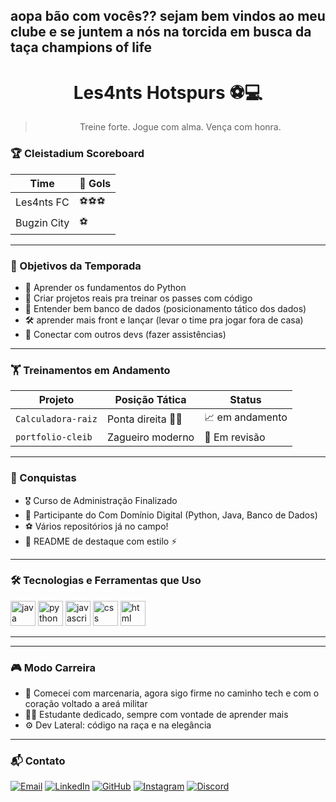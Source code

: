 ## aopa bão com vocês?? sejam bem vindos ao meu clube e se juntem a nós na torcida em busca da taça champions of life
 
<div align="center">

# Les4nts Hotspurs ⚽💻  
> Treine forte. Jogue com alma. Vença com honra.  

</div>

### 🏆 Cleistadium Scoreboard

| Time         | 🥅 Gols |
|--------------|--------|
| Les4nts FC   | ⚽⚽⚽   |
| Bugzin City  | ⚽      |

---

### 📌 Objetivos da Temporada

- 📘 Aprender os fundamentos do Python
- 🧱 Criar projetos reais pra treinar os passes com código
- 🧠 Entender bem banco de dados (posicionamento tático dos dados)
- 🛠️ aprender mais front e lançar (levar o time pra jogar fora de casa)
- 🤝 Conectar com outros devs (fazer assistências)

---

### 🏋️ Treinamentos em Andamento

| Projeto                   | Posição Tática     | Status            |
|---------------------------|--------------------|-------------------|
| `Calculadora-raiz`        | Ponta direita 🏃‍♂️  | 📈 em andamento     |
| `portfolio-cleib`         | Zagueiro moderno   | 🔄 Em revisão     |

---

### 🏅 Conquistas

- 🎖️ Curso de Administração Finalizado
- 📜 Participante do Com Domínio Digital (Python, Java, Banco de Dados)
- ⚽ Vários repositórios já no campo!
- 💬 README de destaque com estilo ⚡

---

### 🛠️ Tecnologias e Ferramentas que Uso

<p align="left">
  <img src="https://cdn.jsdelivr.net/gh/devicons/devicon/icons/java/java-original.svg" height="40" alt="java" />
  <img src="https://cdn.jsdelivr.net/gh/devicons/devicon/icons/python/python-original.svg" height="40" alt="python" />
  <img src="https://cdn.jsdelivr.net/gh/devicons/devicon/icons/javascript/javascript-original.svg" height="40" alt="javascript" />
  <img src="https://cdn.jsdelivr.net/gh/devicons/devicon/icons/css3/css3-original.svg" height="40" alt="css" />
  <img src="https://cdn.jsdelivr.net/gh/devicons/devicon/icons/html5/html5-original.svg" height="40" alt="html" />
</p>

---

---

### 🎮 Modo Carreira

- 🧒 Comecei com marcenaria, agora sigo firme no caminho tech e com o coração voltado a areá militar
- 👨‍💻 Estudante dedicado, sempre com vontade de aprender mais
- ⚙️ Dev Lateral: código na raça e na elegância

---

### 📬 Contato

[![Email](https://img.shields.io/badge/Email-DarkBlue?style=for-the-badge&logo=gmail&logoColor=white)](mailto:Biobotw2@gmail.com)
[![LinkedIn](https://img.shields.io/badge/LinkedIn-darkblue?style=for-the-badge&logo=linkedin&logoColor=white)]((https://www.linkedin.com/in/cleibeson-silva-9b8440356/))
[![GitHub](https://img.shields.io/badge/GitHub-black?style=for-the-badge&logo=github&logoColor=white)]((https://github.com/les4nts))
[![Instagram](https://img.shields.io/badge/Instagram-E4405F?style=for-the-badge&logo=instagram&logoColor=white)]([https://www.instagram.com/seu_usuario/](https://www.instagram.com/cleib_santana/))
[![Discord](https://img.shields.io/badge/Discord-5865F2?style=for-the-badge&logo=discord&logoColor=white)](https://discordapp.com/users/seu_id_discord)

